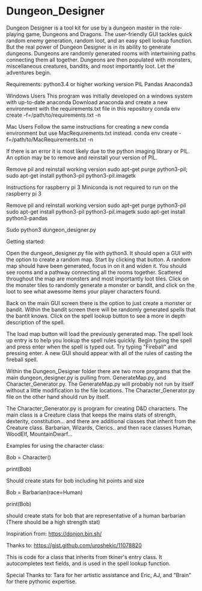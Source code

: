 # Dungeon_Designer
Dungeon Designer is a tool kit for use by a dungeon master in the role-playing game, Dungeons and Dragons. The user-friendly GUI tackles quick random enemy generation, random loot, and an easy spell lookup function. But the real power of Dungeon Designer is in its ability to generate dungeons. Dungeons are randomly generated rooms with intertwining paths connecting them all together. Dungeons are then populated with monsters, miscellaneous creatures, bandits, and most importantly loot. Let the adventures begin.

Requirements:
python3.4 or higher
working version PIL
Pandas
Anaconda3

Windows Users
This program was initially developed on a windows system with up-to-date anaconda
Download anaconda and create a new environment with the requirements.txt file in this repository
conda env create -f=/path/to/requirements.txt -n

Mac Users
Follow the same instructions for creating a new conda environment but use MacRequirements.txt instead.
conda env create -f=/path/to/MacRequirements.txt -n

If there is an error it is most likely due to the python imaging library or PIL. An option may be to remove and reinstall your version of PIL.

  Remove pil and reinstall working version
  sudo apt-get purge python3-pil;
  sudo apt-get install python3-pil python3-pil.imagetk

Instructions for raspberry pi 3
Miniconda is not required to run on the raspberry pi 3

Remove pil and reinstall working version
sudo apt-get purge python3-pil
sudo apt-get install python3-pil python3-pil.imagetk
sudo apt-get install python3-pandas

Sudo python3 dungeon_designer.py

Getting started:

Open the dungeon_designer.py file with python3. It should open a GUI with the option to create a random map. Start by clicking that button. A random map should have been generated, focus in on it and widen it. You should see rooms and a pathway connecting all the rooms together. Scattered throughout the map are monsters and most importantly loot tiles. Click on the monster tiles to randomly generate a monster or bandit, and click on the loot to see what awesome items your player characters found.

Back on the main GUI screen there is the option to just create a monster or bandit. Within the bandit screen there will be randomly generated spells that the bantit knows. Click on the spell lookup button to see a more in depth description of the spell.

The load map button will load the previously generated map. The spell look up entry is to help you lookup the spell rules quickly. Begin typing the spell and press enter when the spell is typed out. Try typing "Fireball" and pressing enter. A new GUI should appear with all of the rules of casting the fireball spell.

Within the Dungeon_Designer folder there are two more programs that the main dungeon_designer.py is pulling from. GenerateMap.py, and Character_Generator.py. The GenerateMap.py will probably not run by itself without a little modification to the file locations. The Character_Generator.py file on the other hand should run by itself.

The Character_Generator.py is program for creating D&D characters. The main class is a Creature class that keeps the mains stats of strength, dexterity, constitution... and there are additional classes that inherit from the Creature class. Barbarian, Wizards, Clerics.. and then race classes Human, WoodElf, MountainDwarf...

Examples for using the character class: 

Bob = Character()

print(Bob)

Should create stats for bob including hit points and size

Bob = Barbarian(race=Human)

print(Bob)

should create stats for bob that are representative of a human barbarian (There should be a high strength stat)

Inspiration from:
https://donjon.bin.sh/

Thanks to:
https://gist.github.com/uroshekic/11078820

This is code for a class that inherits from tkiner's entry class. It autocompletes text fields, and is used in the spell lookup function.

Special Thanks to: Tara for her artistic assistance and Eric, AJ, and "Brain" for there pythonic expertise. 

